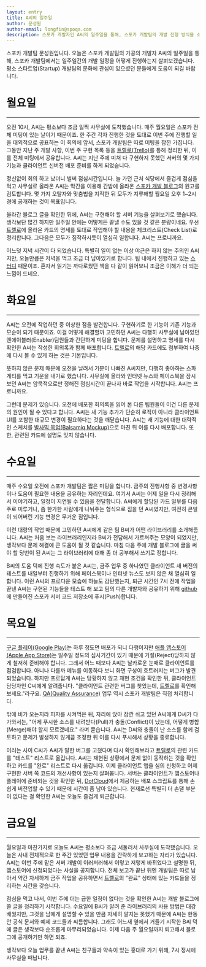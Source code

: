 ```yaml
---
layout: entry
title: A씨의 일주일
author: 문성원
author-email: longfin@spoqa.com 
description: 스포카 개발자인 A씨의 일주일을 통해, 스포카 개발팀의 개발 진행 방식을 소개합니다.
---
```


스포카 개발팀 문성원입니다. 오늘은 스포카 개발팀의 가공의 개발자 A씨의 일주일을 통해, 스포카 개발팀에서는 일주일간의 개발 일정을 어떻게 진행하는지 살펴보겠습니다. 평소 스타트업(Startup) 개발팀의 문화에 관심이 있으셨던 분들에게 도움이 되길 바랍니다.

# 월요일
---

 오전 10시, A씨는 평소보다 조금 일찍 사무실에 도착했습니다. 매주 월요일은 스포카 전체 미팅이 있는 날이기 때문이죠. 한 주간 각자 진행한 것을 토대로 이번 주에 진행할 일을 대외적으로 공표하는 이 회의에 앞서, 스포카 개발팀은 따로 미팅을 잠깐 가집니다. 그동안 지난 주 개발 사항, 이번 주 구현 목록 등을 [트렐로(Trello)][트렐로]를 통해 정리한 뒤, 이를 전체 미팅에서 공유합니다. A씨는 지난 주에 미쳐 다 구현하지 못했던 서버의 몇 가지 기능과 클라이언트 신버전 배포 준비를 하게 되었습니다. 

 정신없이 회의 하고 났더니 벌써 점심시간입니다. 늘 가던 근처 식당에서 즐겁게 점심을 먹고 사무실로 올라온 A씨는 막간을 이용해 간밤에 올라온 [스포카 개발 블로그]의 원고를 검토합니다. 몇 가지 오탈자와 맞춤법을 지적한 뒤 모두가 지루해할 월요일 오후 1~2시경에 공개하는 것이 목표입니다.

 올라간 블로그 글을 확인한 뒤에, A씨는 구현해야 할 서버 기능을 살펴보기로 했습니다. 생각보단 많긴 하지만 일주일 안에는 어떻게든 끝낼 수도 있을 것 같은 분량이네요. 우선 [트렐로]에 올라온 카드의 명세를 토대로 작업해야 할 내용을 체크리스트(Check List)로 정리합니다. 그다음은 모두가 짐작하시듯이 열심히 일합니다. A씨는 프로니까요.

 어느덧 저녁 시간이 다 되었습니다. 특별히 일이 없는 이상 야근은 하지 않는 주의인 A씨지만, 오늘만큼은 저녁을 먹고 조금 더 남아있기로 합니다. 팀 내에서 진행하고 있는 [스터디] 때문이죠. 혼자서 읽기는 까다로웠던 책을 다 같이 읽어보니 조금은 이해가 더 되는 느낌이 드네요.

# 화요일
---

 A씨는 오전에 작업하던 중 이상한 점을 발견합니다. 구현하기로 한 기능이 기존 기능과 모순이 되기 때문이죠. 이걸 어떻게 해결할까 고민하던 A씨는 다행히 사무실에 남아있던 엔에이블러(Enabler)팀원들과 간단하게 미팅을 합니다. 문제를 설명하고 명세를 다시 확인한 A씨는 작성한 회의록과 함께 배포합니다. [트렐로]의 해당 카드에도 첨부하여 나중에 다시 볼 수 있게 하는 것은 기본입니다.

 뜻하지 않은 문제 때문에 오전을 날려서 기분이 나빠진 A씨지만, 다행히 좋아하는 스파게티를 먹고 기운을 내기로 했습니다. 사무실에 올라와 인터넷 뉴스와 페이스북을 잠시 보던 A씨는 암묵적으로만 정해진 점심시간이 끝나자 바로 작업을 시작합니다. A씨는 프로니까요.

 그런데 문제가 있습니다. 오전에 배포한 회의록을 읽어 본 다른 팀원들이 이건 다른 문제의 원인이 될 수 있다고 합니다. A씨는 새 기능 추가가 단순히 로직이 아니라 클라이언트 UI를 포함한 대규모 변경이 필요하다는 것을 깨닫습니다. A씨는 새 기능에 대한 대략적인 스케치를 [발사믹 목업(Balsamiq Mockup)][Balsamiq Mockup]으로 마친 뒤 이를 다시 배포합니다. 또한, 관련된 카드에 설명도 잊지 않습니다.


# 수요일
---

 매주 수요일 오전에 스포카 개발팀은 짧은 미팅을 합니다. 금주의 진행사항 중 변경사항이나 도움이 필요한 내용을 공유하는 자리인데요. 여기서 A씨는 어제 일을 다시 정리해서 이야기하고, 일정이 지연될 수 있음을 전달합니다. A씨에게 할당된 카드 일부를 다음 주로 미루거나, 좀 한가한 사람에게 나눠주는 형식으로 짐을 던 A씨였지만, 여전히 큰일이 되어버린 기능 변경은 무거운 짐입니다. 

 이런 대량의 작업 때문에 고민하던 A씨에게 같은 팀 B씨가 어떤 라이브러리를 소개해줍니다. A씨는 처음 보는 라이브러리인지라 B씨가 전담해서 가르쳐주는 모양이 되었지만, 생각보다 문제 해결에 큰 도움이 될 것 같습니다. 마침 다음 주에 개발 블로그에 글을 써야 할 당번이 된 A씨는 그 라이브러리에 대해 좀 더 공부해서 쓰기로 정합니다.

 B씨의 도움 덕에 진행 속도가 붙은 A씨는, 금주 업무 중 하나였던 클라이언트 새 버전의 테스트를 내일부터 진행하기 위해 페이스북이나 인터넷 뉴스도 보지 않은 채 열심히 일합니다. 이런 A씨의 프로다운 모습에 하늘도 감탄했는지, 퇴근 시간인 7시 전에 작업을 끝낸 A씨는 구현된 기능들을 테스트 해 보고 팀의 다른 개발자와 공유하기 위해 [github]에 만들어진 스포카 서버 코드 저장소에 푸시(Push)합니다. 

# 목요일
---

 [구글 플레이(Google Play)][Google Play]는 하루 정도면 배포가 되니 다행이지만 [애플 앱스토어(Apple App Store)][Apple App Store]는 일주일 정도의 심사기간이 있기 때문에 거절(Reject)당하지 않게 철저히 준비해야 합니다. 그래서 어느 때보다 A씨는 날카로운 눈매로 클라이언트를 점검합니다. 아니나 다를까 메뉴를 이동하다 보니 화면 구성이 흐트러지는 버그가 발견되었습니다. 하지만 프로답게 A씨는 당황하지 않고 재현 조건을 확인한 뒤, 클라이언트 담당자인 C씨에게 알려줍니다. "클라이언트 관련한 버그를 찾았는데, [트렐로]를 확인해보세요."라구요. [QA(Quality Assurance)] 업무 역시 스포카 개발팀은 직접 처리합니다.

 밖에 비가 오는지라 피자를 시켜먹은 뒤, 자리에 앉아 잠깐 쉬고 있던 A씨에게 D씨가 다가와서는, "어제 푸시한 소스를 내려받다(Pull)가 충돌(Conflict)이 났는데, 어떻게 병합(Merge)해야 할지 모르겠네요." 라며 묻습니다. A씨는 D씨와 충돌이 난 소스를 함께 검토하고 문제가 발생하지 않게끔 조정한 뒤 이를 다시 푸시해서 상황을 종료합니다.

 이러는 사이 C씨가 A씨가 말한 버그를 고쳤다며 다시 확인해보라고 [트렐로]의 관련 카드를 "테스트" 리스트로 옮깁니다. A씨는 재현된 상황에서 문제 없이 동작하는 것을 확인하고 카드를 "완료" 리스트로 다시 옮깁니다. 이제 클라이언트 앱을 심의 신청하고 어제 구현한 서버 쪽 코드의 개선사항이 있는지 살펴봅니다. 서버는 클라이언트가 앱스토어나 플레이에 준비되는 것을 확인한 뒤, [DotCloud]에서 제공하는 배포 스크립트를 통해 손쉽게 버전업할 수 있기 때문에 시간이 좀 남아 있습니다. 현재로선 특별히 더 손댈 부분이 없다는 걸 확인한 A씨는 오늘도 즐겁게 퇴근합니다.

# 금요일
--- 

 월요일과 마찬가지로 오늘도 A씨는 평소보다 조금 서둘러서 사무실에 도착했습니다. 오늘은 사내 전체적으로 한 주간 있었던 업무 내용을 간략하게 보고하는 자리가 있습니다. A씨는 이번 주에 맡은 서버 개발이 이러저러해서 이렇고 저렇게 바뀌었다고 설명한 뒤, 앱스토어에 신청되었다는 사실을 공지합니다. 전체 보고가 끝난 뒤엔 개발팀은 따로 남아서 약간 자세하게 금주 작업을 공유하면서 [트렐로]의 "완료" 상태에 있는 카드들을 정리하는 시간을 갖습니다. 

 점심을 먹고 나서, 이번 주에 더는 급한 일정이 없다는 것을 확인한 A씨는 개발 블로그에 쓸 글을 정리하기 시작합니다. 수요일에 B씨가 알려 준 라이브러리의 사용 방법은 대강 배웠지만, 그것을 남에게 설명할 수 있을 만큼 자세히 알지는 못했기 때문에 A씨는 한동안 공식 문서와 예제 코드들과 씨름합니다. 그래도 어느새 옆에서 거들기 시작한 B씨 덕에 글은 생각보다 순조롭게 마무리되었습니다. 이제 다음 주 월요일까지 퇴고해서 블로그에 공개하기만 하면 되죠.

 생각보다 오늘 업무를 끝낸 A씨는 친구들과 약속이 있는 홍대로 가기 위해, 7시 정시에 사무실을 떠납니다.


[트렐로]: https://trello.com/
[스포카 개발 블로그]: http://spoqa.github.com
[스터디]: http://github.com/spoqa/sicp
[Balsamiq Mockup]: http://www.balsamiq.com/products/mockups
[github]: https://github.com
[Google Play]: https://play.google.com/intl/ko/about/
[Apple App Store]: http://itunes.apple.com/kr/genre/ios/
[QA(Quality Assurance)]: http://en.wikipedia.org/wiki/Quality_assurance
[DotCloud]: https://www.dotcloud.com/

